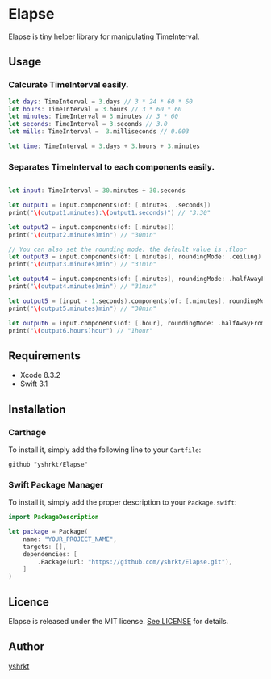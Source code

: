 # Elapse

Elapse is tiny helper library for manipulating TimeInterval.

## Usage

### Calcurate TimeInterval easily.

```swift
let days: TimeInterval = 3.days // 3 * 24 * 60 * 60
let hours: TimeInterval = 3.hours // 3 * 60 * 60
let minutes: TimeInterval = 3.minutes // 3 * 60
let seconds: TimeInterval = 3.seconds // 3.0
let mills: TimeInterval =  3.milliseconds // 0.003

let time: TimeInterval = 3.days + 3.hours + 3.minutes

```

### Separates TimeInterval to each components easily.
```swift

let input: TimeInterval = 30.minutes + 30.seconds

let output1 = input.components(of: [.minutes, .seconds])
print("\(output1.minutes):\(output1.seconds)") // "3:30"

let output2 = input.components(of: [.minutes])
print("\(output2.minutes)min") // "30min"

// You can also set the rounding mode. the default value is .floor
let output3 = input.components(of: [.minutes], roundingMode: .ceiling)
print("\(output3.minutes)min") // "31min"

let output4 = input.components(of: [.minutes], roundingMode: .halfAwayFromZero)
print("\(output4.minutes)min") // "31min"

let output5 = (input - 1.seconds).components(of: [.minutes], roundingMode: .halfAwayFromZero)
print("\(output5.minutes)min") // "30min"

let output6 = input.components(of: [.hour], roundingMode: .halfAwayFromZero)
print("\(output6.hours)hour") // "1hour"
```

## Requirements

* Xcode 8.3.2
* Swift 3.1

## Installation

### Carthage

To install it, simply add the following line to your `Cartfile`:

```
github "yshrkt/Elapse"
```

### Swift Package Manager

To install it, simply add the proper description to your `Package.swift`:

```swift
import PackageDescription

let package = Package(
    name: "YOUR_PROJECT_NAME",
    targets: [],
    dependencies: [
        .Package(url: "https://github.com/yshrkt/Elapse.git"),
    ]
)
```

## Licence

Elapse is released under the MIT license. [See LICENSE](https://github.com/yshrkt/Elapse/blob/master/LICENSE) for details.

## Author

[yshrkt](https://github.com/yshrkt)
